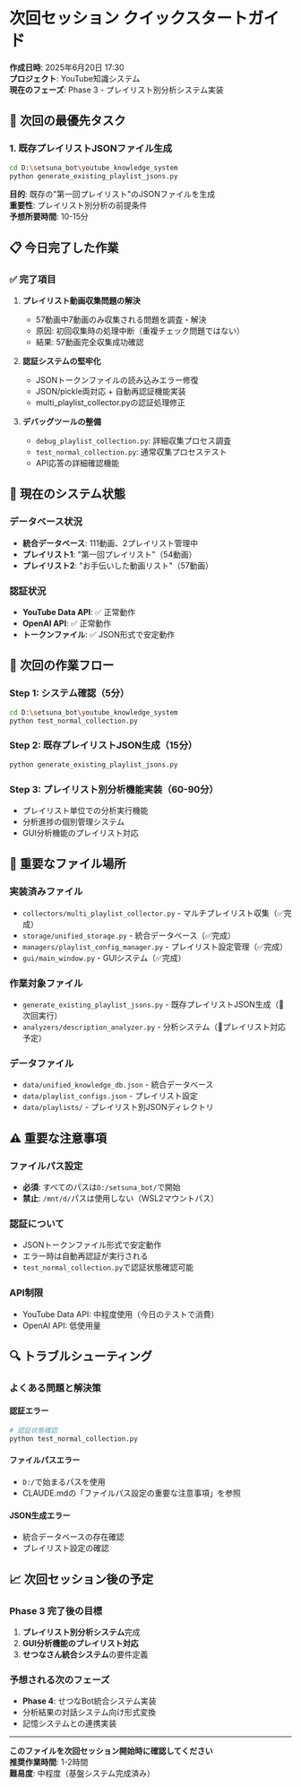 # 次回セッション クイックスタートガイド

**作成日時**: 2025年6月20日 17:30  
**プロジェクト**: YouTube知識システム  
**現在のフェーズ**: Phase 3 - プレイリスト別分析システム実装

## 🎯 次回の最優先タスク

### 1. 既存プレイリストJSONファイル生成
```bash
cd D:\setsuna_bot\youtube_knowledge_system
python generate_existing_playlist_jsons.py
```

**目的**: 既存の"第一回プレイリスト"のJSONファイルを生成  
**重要性**: プレイリスト別分析の前提条件  
**予想所要時間**: 10-15分

## 📋 今日完了した作業

### ✅ 完了項目
1. **プレイリスト動画収集問題の解決**
   - 57動画中7動画のみ収集される問題を調査・解決
   - 原因: 初回収集時の処理中断（重複チェック問題ではない）
   - 結果: 57動画完全収集成功確認

2. **認証システムの堅牢化**
   - JSONトークンファイルの読み込みエラー修復
   - JSON/pickle両対応 + 自動再認証機能実装
   - multi_playlist_collector.pyの認証処理修正

3. **デバッグツールの整備**
   - `debug_playlist_collection.py`: 詳細収集プロセス調査
   - `test_normal_collection.py`: 通常収集プロセステスト
   - API応答の詳細確認機能

## 🔄 現在のシステム状態

### データベース状況
- **統合データベース**: 111動画、2プレイリスト管理中
- **プレイリスト1**: "第一回プレイリスト"（54動画）
- **プレイリスト2**: "お手伝いした動画リスト"（57動画）

### 認証状況
- **YouTube Data API**: ✅ 正常動作
- **OpenAI API**: ✅ 正常動作
- **トークンファイル**: ✅ JSON形式で安定動作

## 🎯 次回の作業フロー

### Step 1: システム確認（5分）
```bash
cd D:\setsuna_bot\youtube_knowledge_system
python test_normal_collection.py
```

### Step 2: 既存プレイリストJSON生成（15分）
```bash
python generate_existing_playlist_jsons.py
```

### Step 3: プレイリスト別分析機能実装（60-90分）
- プレイリスト単位での分析実行機能
- 分析進捗の個別管理システム
- GUI分析機能のプレイリスト対応

## 📂 重要なファイル場所

### 実装済みファイル
- `collectors/multi_playlist_collector.py` - マルチプレイリスト収集（✅完成）
- `storage/unified_storage.py` - 統合データベース（✅完成）
- `managers/playlist_config_manager.py` - プレイリスト設定管理（✅完成）
- `gui/main_window.py` - GUIシステム（✅完成）

### 作業対象ファイル
- `generate_existing_playlist_jsons.py` - 既存プレイリストJSON生成（🎯次回実行）
- `analyzers/description_analyzer.py` - 分析システム（🔄プレイリスト対応予定）

### データファイル
- `data/unified_knowledge_db.json` - 統合データベース
- `data/playlist_configs.json` - プレイリスト設定
- `data/playlists/` - プレイリスト別JSONディレクトリ

## ⚠️ 重要な注意事項

### ファイルパス設定
- **必須**: すべてのパスは`D:/setsuna_bot/`で開始
- **禁止**: `/mnt/d/`パスは使用しない（WSL2マウントパス）

### 認証について
- JSONトークンファイル形式で安定動作
- エラー時は自動再認証が実行される
- `test_normal_collection.py`で認証状態確認可能

### API制限
- YouTube Data API: 中程度使用（今日のテストで消費）
- OpenAI API: 低使用量

## 🔍 トラブルシューティング

### よくある問題と解決策

#### 認証エラー
```bash
# 認証状態確認
python test_normal_collection.py
```

#### ファイルパスエラー
- `D:/`で始まるパスを使用
- CLAUDE.mdの「ファイルパス設定の重要な注意事項」を参照

#### JSON生成エラー
- 統合データベースの存在確認
- プレイリスト設定の確認

## 📈 次回セッション後の予定

### Phase 3 完了後の目標
1. **プレイリスト別分析システム**完成
2. **GUI分析機能のプレイリスト対応**
3. **せつなさん統合システム**の要件定義

### 予想される次のフェーズ
- **Phase 4**: せつなBot統合システム実装
- 分析結果の対話システム向け形式変換
- 記憶システムとの連携実装

---

**このファイルを次回セッション開始時に確認してください**  
**推奨作業時間**: 1-2時間  
**難易度**: 中程度（基盤システム完成済み）